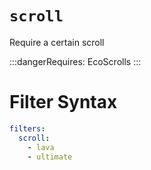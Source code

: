 # `scroll`

Require a certain scroll

:::dangerRequires:
EcoScrolls
:::

# Filter Syntax
```yaml
filters:
  scroll:
    - lava
    - ultimate
```
